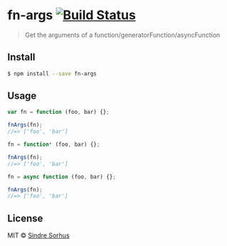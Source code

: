 # fn-args [![Build Status](https://travis-ci.org/sindresorhus/fn-args.svg?branch=master)](https://travis-ci.org/sindresorhus/fn-args)

> Get the arguments of a function/generatorFunction/asyncFunction


## Install

```sh
$ npm install --save fn-args
```


## Usage

```js
var fn = function (foo, bar) {};

fnArgs(fn);
//=> ['foo', 'bar']

fn = function* (foo, bar) {};

fnArgs(fn);
//=> ['foo', 'bar']

fn = async function (foo, bar) {};

fnArgs(fn);
//=> ['foo', 'bar']
```


## License

MIT © [Sindre Sorhus](http://sindresorhus.com)

